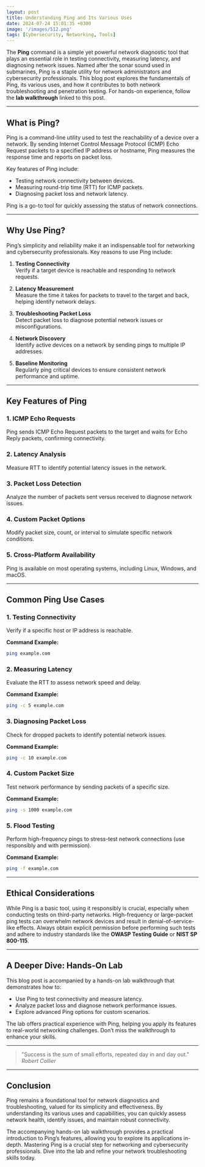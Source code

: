 ```yaml
---
layout: post
title: Understanding Ping and Its Various Uses
date: 2024-07-24 15:01:35 +0300
image: '/images/512.png'
tags: [Cybersecurity, Networking, Tools]
---
```


The **Ping** command is a simple yet powerful network diagnostic tool that plays an essential role in testing connectivity, measuring latency, and diagnosing network issues. Named after the sonar sound used in submarines, Ping is a staple utility for network administrators and cybersecurity professionals. This blog post explores the fundamentals of Ping, its various uses, and how it contributes to both network troubleshooting and penetration testing. For hands-on experience, follow the **lab walkthrough** linked to this post.

---

## What is Ping?

Ping is a command-line utility used to test the reachability of a device over a network. By sending Internet Control Message Protocol (ICMP) Echo Request packets to a specified IP address or hostname, Ping measures the response time and reports on packet loss.

Key features of Ping include:
- Testing network connectivity between devices.  
- Measuring round-trip time (RTT) for ICMP packets.  
- Diagnosing packet loss and network latency.  

Ping is a go-to tool for quickly assessing the status of network connections.

---

## Why Use Ping?

Ping’s simplicity and reliability make it an indispensable tool for networking and cybersecurity professionals. Key reasons to use Ping include:

1. **Testing Connectivity**  
   Verify if a target device is reachable and responding to network requests.

2. **Latency Measurement**  
   Measure the time it takes for packets to travel to the target and back, helping identify network delays.

3. **Troubleshooting Packet Loss**  
   Detect packet loss to diagnose potential network issues or misconfigurations.

4. **Network Discovery**  
   Identify active devices on a network by sending pings to multiple IP addresses.

5. **Baseline Monitoring**  
   Regularly ping critical devices to ensure consistent network performance and uptime.

---

## Key Features of Ping

### 1. **ICMP Echo Requests**
Ping sends ICMP Echo Request packets to the target and waits for Echo Reply packets, confirming connectivity.

### 2. **Latency Analysis**
Measure RTT to identify potential latency issues in the network.

### 3. **Packet Loss Detection**
Analyze the number of packets sent versus received to diagnose network issues.

### 4. **Custom Packet Options**
Modify packet size, count, or interval to simulate specific network conditions.

### 5. **Cross-Platform Availability**
Ping is available on most operating systems, including Linux, Windows, and macOS.

---

## Common Ping Use Cases

### 1. **Testing Connectivity**
Verify if a specific host or IP address is reachable.

**Command Example:**  
```bash
ping example.com
```

### 2. **Measuring Latency**
Evaluate the RTT to assess network speed and delay.

**Command Example:**  
```bash
ping -c 5 example.com
```

### 3. **Diagnosing Packet Loss**
Check for dropped packets to identify potential network issues.

**Command Example:**  
```bash
ping -c 10 example.com
```

### 4. **Custom Packet Size**
Test network performance by sending packets of a specific size.

**Command Example:**  
```bash
ping -s 1000 example.com
```

### 5. **Flood Testing**
Perform high-frequency pings to stress-test network connections (use responsibly and with permission).

**Command Example:**  
```bash
ping -f example.com
```

---

## Ethical Considerations

While Ping is a basic tool, using it responsibly is crucial, especially when conducting tests on third-party networks. High-frequency or large-packet ping tests can overwhelm network devices and result in denial-of-service-like effects. Always obtain explicit permission before performing such tests and adhere to industry standards like the **OWASP Testing Guide** or **NIST SP 800-115**.

---

## A Deeper Dive: Hands-On Lab

This blog post is accompanied by a hands-on lab walkthrough that demonstrates how to:
- Use Ping to test connectivity and measure latency.
- Analyze packet loss and diagnose network performance issues.
- Explore advanced Ping options for custom scenarios.

The lab offers practical experience with Ping, helping you apply its features to real-world networking challenges. Don’t miss the walkthrough to enhance your skills.

---

> "Success is the sum of small efforts, repeated day in and day out."  
> <cite>Robert Collier</cite>

---

## Conclusion

Ping remains a foundational tool for network diagnostics and troubleshooting, valued for its simplicity and effectiveness. By understanding its various uses and capabilities, you can quickly assess network health, identify issues, and maintain robust connectivity.

The accompanying hands-on lab walkthrough provides a practical introduction to Ping’s features, allowing you to explore its applications in-depth. Mastering Ping is a crucial step for networking and cybersecurity professionals. Dive into the lab and refine your network troubleshooting skills today.
